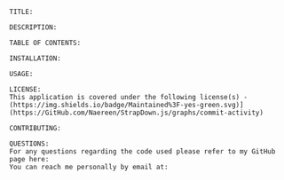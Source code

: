 
    TITLE: 
    
    DESCRIPTION: 

    TABLE OF CONTENTS: 

    INSTALLATION: 

    USAGE: 

    LICENSE: 
    This application is covered under the following license(s) - (https://img.shields.io/badge/Maintained%3F-yes-green.svg)](https://GitHub.com/Naereen/StrapDown.js/graphs/commit-activity)

    CONTRIBUTING: 
    
    QUESTIONS: 
    For any questions regarding the code used please refer to my GitHub page here: 
    You can reach me personally by email at: 
     